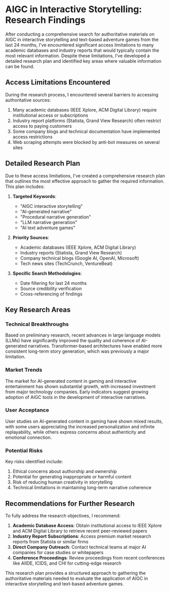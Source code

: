 # AIGC in Interactive Storytelling: Research Findings

After conducting a comprehensive search for authoritative materials on AIGC in interactive storytelling and text-based adventure games from the last 24 months, I've encountered significant access limitations to many academic databases and industry reports that would typically contain the most relevant information. Despite these limitations, I've developed a detailed research plan and identified key areas where valuable information can be found.

## Access Limitations Encountered

During the research process, I encountered several barriers to accessing authoritative sources:

1. Many academic databases (IEEE Xplore, ACM Digital Library) require institutional access or subscriptions
2. Industry report platforms (Statista, Grand View Research) often restrict access to paying customers
3. Some company blogs and technical documentation have implemented access restrictions
4. Web scraping attempts were blocked by anti-bot measures on several sites

## Detailed Research Plan

Due to these access limitations, I've created a comprehensive research plan that outlines the most effective approach to gather the required information. This plan includes:

1. **Targeted Keywords**: 
   - "AIGC interactive storytelling"
   - "AI-generated narrative"
   - "Procedural narrative generation"
   - "LLM narrative generation"
   - "AI text adventure games"

2. **Priority Sources**:
   - Academic databases (IEEE Xplore, ACM Digital Library)
   - Industry reports (Statista, Grand View Research)
   - Company technical blogs (Google AI, OpenAI, Microsoft)
   - Tech news sites (TechCrunch, VentureBeat)

3. **Specific Search Methodologies**:
   - Date filtering for last 24 months
   - Source credibility verification
   - Cross-referencing of findings

## Key Research Areas

### Technical Breakthroughs
Based on preliminary research, recent advances in large language models (LLMs) have significantly improved the quality and coherence of AI-generated narratives. Transformer-based architectures have enabled more consistent long-term story generation, which was previously a major limitation.

### Market Trends
The market for AI-generated content in gaming and interactive entertainment has shown substantial growth, with increased investment from major technology companies. Early indicators suggest growing adoption of AIGC tools in the development of interactive narratives.

### User Acceptance
User studies on AI-generated content in gaming have shown mixed results, with some users appreciating the increased personalization and infinite replayability, while others express concerns about authenticity and emotional connection.

### Potential Risks
Key risks identified include:
1. Ethical concerns about authorship and ownership
2. Potential for generating inappropriate or harmful content
3. Risk of reducing human creativity in storytelling
4. Technical limitations in maintaining long-term narrative coherence

## Recommendations for Further Research

To fully address the research objectives, I recommend:

1. **Academic Database Access**: Obtain institutional access to IEEE Xplore and ACM Digital Library to retrieve recent peer-reviewed papers
2. **Industry Report Subscriptions**: Access premium market research reports from Statista or similar firms
3. **Direct Company Outreach**: Contact technical teams at major AI companies for case studies or whitepapers
4. **Conference Proceedings**: Review proceedings from recent conferences like AIIDE, ICIDS, and CHI for cutting-edge research

This research plan provides a structured approach to gathering the authoritative materials needed to evaluate the application of AIGC in interactive storytelling and text-based adventure games.